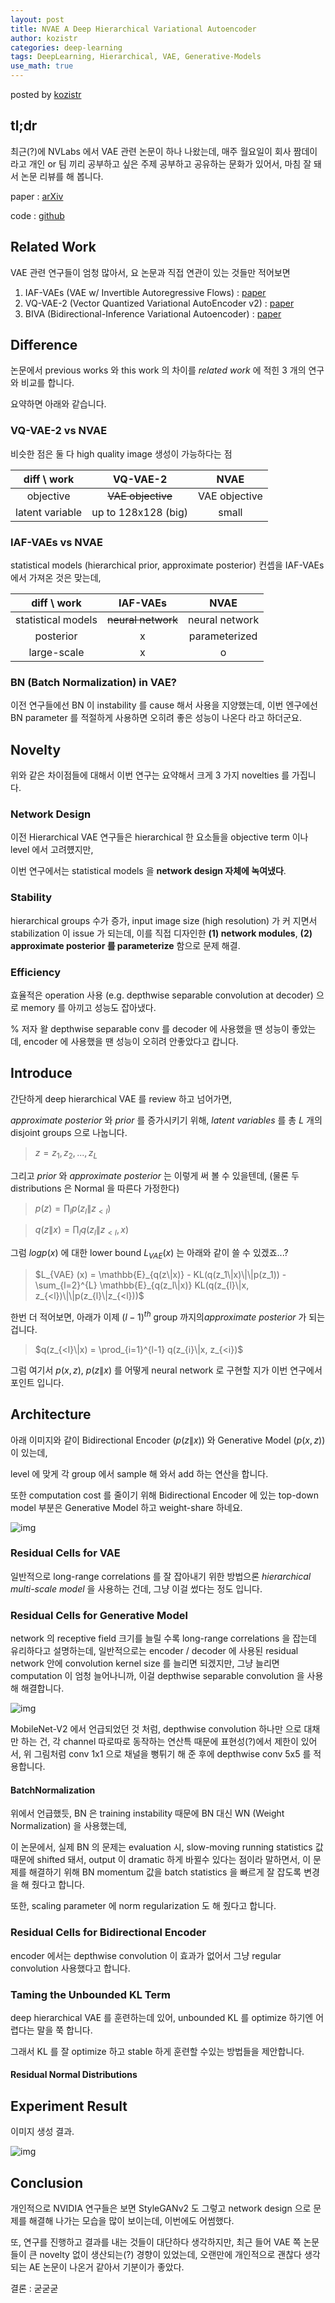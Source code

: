 ```yaml
---
layout: post
title: NVAE A Deep Hierarchical Variational Autoencoder
author: kozistr
categories: deep-learning
tags: DeepLearning, Hierarchical, VAE, Generative-Models
use_math: true
---
```


posted by [kozistr](http://kozistr.tech)

## tl;dr

최근(?)에 NVLabs 에서 VAE 관련 논문이 하나 나왔는데, 매주 월요일이 회사 짬데이라고 개인 or 팀 끼리 공부하고 싶은 주제 공부하고 공유하는 문화가 있어서, 마침 잘 돼서 논문 리뷰를 해 봅니다.

paper : [arXiv](https://arxiv.org/pdf/2007.03898.pdf)

code : [github](https://github.com/NVlabs/NVAE)

## Related Work

VAE 관련 연구들이 엄청 많아서, 요 논문과 직접 연관이 있는 것들만 적어보면

1. IAF-VAEs (VAE w/ Invertible Autoregressive Flows) : [paper](https://arxiv.org/pdf/1606.04934.pdf)
2. VQ-VAE-2 (Vector Quantized Variational AutoEncoder v2) : [paper](https://arxiv.org/pdf/1906.00446.pdf)
3. BIVA (Bidirectional-Inference Variational Autoencoder) : [paper](https://arxiv.org/pdf/1902.02102.pdf)

## Difference

논문에서 previous works 와 this work 의 차이를 *related work* 에 적힌 3 개의 연구와 비교를 합니다.

요약하면 아래와 같습니다.

### VQ-VAE-2 vs NVAE

비슷한 점은 둘 다 high quality image 생성이 가능하다는 점

| diff \ work | VQ-VAE-2 | NVAE |
| :---: | :---: | :---: |
| objective | ~~VAE objective~~ | VAE objective |
| latent variable | up to 128x128 (big) | small | 

### IAF-VAEs vs NVAE

statistical models (hierarchical prior, approximate posterior) 컨셉을 IAF-VAEs 에서 가져온 것은 맞는데,

| diff \ work | IAF-VAEs | NVAE |
| :---: | :---: | :---: |
| statistical models | ~~neural network~~ | neural network |
| posterior | x | parameterized | 
| large-scale | x | o |

### BN (Batch Normalization) in VAE?

이전 연구들에선 BN 이 instability 를 cause 해서 사용을 지양했는데, 
이번 엔구에선 BN parameter 를 적절하게 사용하면 오히려 좋은 성능이 나온다 라고 하더군요.

## Novelty

위와 같은 차이점들에 대해서 이번 연구는 요약해서 크게 3 가지 novelties 를 가집니다.

### Network Design

이전 Hierarchical VAE 연구들은 hierarchical 한 요소들을 objective term 이나 level 에서 고려헀지만, 

이번 연구에서는 statistical models 을 **network design 자체에 녹여냈다**.

### Stability

hierarchical groups 수가 증가, input image size (high resolution) 가 커 지면서 stabilization 이 issue 가 되는데, 
이를 직접 디자인한 **(1) network modules**, **(2) approximate posterior 를 parameterize** 함으로 문제 해결. 

### Efficiency

효율적은 operation 사용 (e.g. depthwise separable convolution at decoder) 으로 memory 를 아끼고 성능도 잡아냈다.

% 저자 왈 depthwise separable conv 를 decoder 에 사용했을 땐 성능이 좋았는데, encoder 에 사용했을 땐 성능이 오히려 안좋았다고 캅니다. 

## Introduce

간단하게 deep hierarchical VAE 를 review 하고 넘어가면,

*approximate posterior* 와 *prior* 를 증가시키기 위해, *latent variables* 를 총 *$L$* 개의 disjoint groups 으로 나눕니다.

> $z = {z_1, z_2, ..., z_L}$

그리고 *prior* 와 *approximate posterior* 는 이렇게 써 볼 수 있을텐데, (물론 두 distributions 은 Normal 을 따른다 가정한다)

> $p(z) = \prod_{l} p(z_l\|z_{<l})$

> $q(z\|x) = \prod_{l} q(z_l\|z_{<l}, x)$

그럼 $log p(x)$ 에 대한 lower bound $L_{VAE} (x)$ 는 아래와 같이 쓸 수 있겠죠...?

> $L_{VAE} (x) = \mathbb{E}_{q(z\|x)} - KL(q(z_1\|x)\|\|p(z_1)) - \sum_{l=2}^{L} \mathbb{E}_{q(z_l\|x)} KL(q(z_{l}\|x, z_{<l})\|\|p(z_{l}\|z_{<l}))$

한번 더 적어보면, 아래가 이제 $(l - 1)^{th}$ group 까지의*approximate posterior* 가 되는 겁니다.

> $q(z_{<l}\|x) = \prod_{i=1}^{l-1} q(z_{i}\|x, z_{<i})$

그럼 여기서 $p(x, z)$, $p(z\|x)$ 를 어떻게 neural network 로 구현할 지가 이번 연구에서 포인트 입니다.

## Architecture

아래 이미지와 같이 Bidirectional Encoder ($p(z\|x)$) 와 Generative Model ($p(x, z)$)이 있는데, 

level 에 맞게 각 group 에서 sample 해 와서 add 하는 연산을 합니다. 

또한 computation cost 를 줄이기 위해 Bidirectional Encoder 에 있는 top-down model 부분은 Generative Model 하고 weight-share 하네요.

![img](/assets/NVAE/architecture.png)

### Residual Cells for VAE

일반적으로 long-range correlations 를 잘 잡아내기 위한 방법으론 *hierarchical multi-scale model* 을 사용하는 건데,
그냥 이걸 썼다는 정도 입니다.

### Residual Cells for Generative Model

network 의 receptive field 크기를 늘릴 수록 long-range correlations 을 잡는데 유리하다고 설명하는데, 
일반적으로는 encoder / decoder 에 사용된 residual network 안에 convolution kernel size 를 늘리면 되겠지만, 
그냥 늘리면 computation 이 엄청 늘어나니까, 이걸 depthwise separable convolution 을 사용해 해결합니다.

![img](/assets/NVAE/residual_blocks.png)

MobileNet-V2 에서 언급되었던 것 처럼, depthwise convolution 하나만 으로 대채만 하는 건, 
각 channel 따로따로 동작하는 연산특 때문에 표현성(?)에서 제한이 있어서, 위 그림처럼 conv 1x1 으로 채널을 뻥튀기 해 준 후에 depthwise conv 5x5 를 적용합니다.

#### BatchNormalization

위에서 언급했듯, BN 은 training instability 때문에 BN 대신 WN (Weight Normalization) 을 사용했는데,

이 논문에서, 실제 BN 의 문제는 evaluation 시, slow-moving running statistics 값 때문에 shifted 돼서, output 이 dramatic 하게 바뀔수 있다는 점이라 말하면서,
이 문제를 해결하기 위해 BN momentum 값을 batch statistics 을 빠르게 잘 잡도록 변경을 해 줬다고 합니다.

또한, scaling parameter 에 norm regularization 도 해 줬다고 합니다.

### Residual Cells for Bidirectional Encoder

encoder 에서는 depthwise convolution 이 효과가 없어서 그냥 regular convolution 사용했다고 합니다.

### Taming the Unbounded KL Term

deep hierarchical VAE 를 훈련하는데 있어, unbounded KL 를 optimize 하기엔 어렵다는 말을 쭉 합니다.

그래서 KL 를 잘 optimize 하고 stable 하게 훈련할 수있는 방법들을 제안합니다.

#### Residual Normal Distributions



## Experiment Result

이미지 생성 결과.

![img](/assets/NVAE/generated_images.png)

## Conclusion

개인적으로 NVIDIA 연구들은 보면 StyleGANv2 도 그렇고 network design 으로 문제를 해결해 나가는 모습을 많이 보이는데, 이번에도 어썸했다.

또, 연구를 진행하고 결과를 내는 것들이 대단하다 생각하지만,
최근 들어 VAE 쪽 논문들이 큰 novelty 없이 생산되는(?) 경향이 있었는데, 오랜만에 개인적으로 괜찮다 생각되는 AE 논문이 나온거 같아서 기분이가 좋았다.

결론 : 굳굳굳
